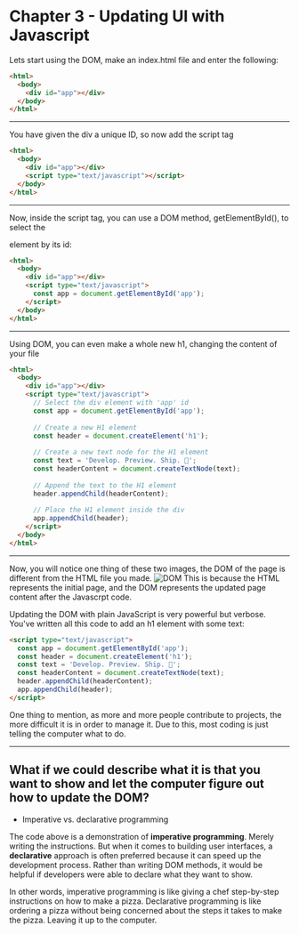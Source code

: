 # Chapter 3 - Updating UI with Javascript

Lets start using the DOM, make an index.html file and enter the following: 


```Html
<html>
  <body>
    <div id="app"></div>
  </body>
</html>
```

---
You have given the div a unique ID, so now add the script tag
```Html
<html>
  <body>
    <div id="app"></div>
    <script type="text/javascript"></script>
  </body>
</html>
```


---
Now, inside the script tag, you can use a DOM method, getElementById(), to select the <div> element by its id:

```Html
<html>
  <body>
    <div id="app"></div>
    <script type="text/javascript">
      const app = document.getElementById('app');
    </script>
  </body>
</html>
```


---
Using DOM, you can even make a whole new h1, changing the content of your file
```html
<html>
  <body>
    <div id="app"></div>
    <script type="text/javascript">
      // Select the div element with 'app' id
      const app = document.getElementById('app');
 
      // Create a new H1 element
      const header = document.createElement('h1');
 
      // Create a new text node for the H1 element
      const text = 'Develop. Preview. Ship. 🚀';
      const headerContent = document.createTextNode(text);
 
      // Append the text to the H1 element
      header.appendChild(headerContent);
 
      // Place the H1 element inside the div
      app.appendChild(header);
    </script>
  </body>
</html>
```

---
Now, you will notice one thing of these two images, the DOM of the page is different from the HTML file you made.
![DOM](asset/html-compare-dom.avif)
This is because the HTML represents the initial page, and the DOM represents the updated page content after the Javascrpt code.

Updating the DOM with plain JavaScript is very powerful but verbose. You've written all this code to add an h1 element with some text:

```html
<script type="text/javascript">
  const app = document.getElementById('app');
  const header = document.createElement('h1');
  const text = 'Develop. Preview. Ship. 🚀';
  const headerContent = document.createTextNode(text);
  header.appendChild(headerContent);
  app.appendChild(header);
</script>
```

One thing to mention, as more and more people contribute to projects, the more difficult it is in order to manage it. Due to this, most coding is just telling the computer what to do. 

---
## What if we could describe what it is that you want to show and let the computer figure out how to update the DOM?

- Imperative vs. declarative programming

The code above is a demonstration of **imperative programming**. Merely writing the instructions. But when it comes to building user interfaces, a **declarative** approach is often preferred because it can speed up the development process. Rather than writing DOM methods, it would be helpful if developers were able to declare what they want to show.

In other words, imperative programming is like giving a chef step-by-step instructions on how to make a pizza. Declarative programming is like ordering a pizza without being concerned about the steps it takes to make the pizza. Leaving it up to the computer. 
